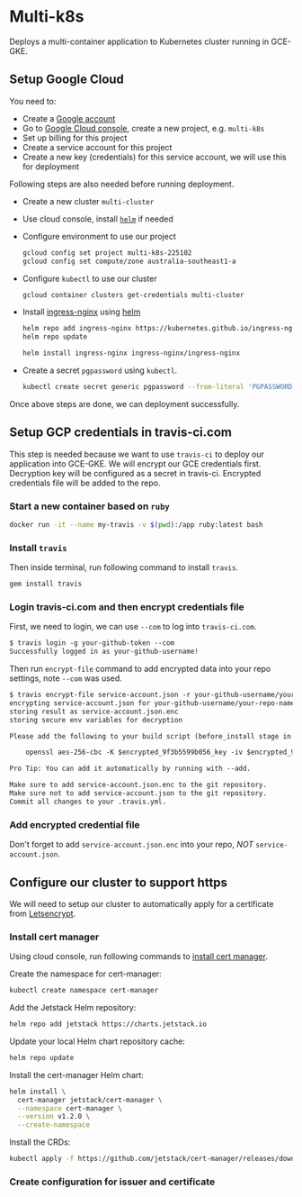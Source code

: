 # Multi-k8s

Deploys a multi-container application to Kubernetes cluster running in GCE-GKE.

## Setup Google Cloud

You need to:

* Create a [Google account](https://www.google.com)
* Go to [Google Cloud console](https://console.cloud.google.com/), create a new project, e.g. `multi-k8s`
* Set up billing for this project
* Create a service account for this project
* Create a new key (credentials) for this service account, we will use this for deployment

Following steps are also needed before running deployment.

* Create a new cluster `multi-cluster`
* Use cloud console, install [`helm`](https://helm.sh/) if needed
* Configure environment to use our project

  ```sh
  gcloud config set project multi-k8s-225102
  gcloud config set compute/zone australia-southeast1-a
  ```

* Configure `kubectl` to use our cluster

  ```sh
  gcloud container clusters get-credentials multi-cluster
  ```

* Install [ingress-nginx](https://github.com/kubernetes/ingress-nginx) using [helm](https://kubernetes.github.io/ingress-nginx/deploy/#using-helm)

  ```sh
  helm repo add ingress-nginx https://kubernetes.github.io/ingress-nginx
  helm repo update
  
  helm install ingress-nginx ingress-nginx/ingress-nginx
  ```

* Create a secret `pgpassword` using `kubectl`.

  ```sh
  kubectl create secret generic pgpassword --from-literal 'PGPASSWORD=Passw@rd123!!'
  ```

Once above steps are done, we can deployment successfully.

## Setup GCP credentials in travis-ci.com

This step is needed because we want to use `travis-ci` to deploy our application into GCE-GKE. We will encrypt our GCE credentials first. Decryption key will be configured as a secret in travis-ci. Encrypted credentials file will be added to the repo.

### Start a new container based on `ruby`

```sh
docker run -it --name my-travis -v $(pwd):/app ruby:latest bash
```

### Install `travis`

Then inside terminal, run following command to install `travis`.

```sh
gem install travis
```

### Login travis-ci.com and then encrypt credentials file

First, we need to login, we can use `--com` to log into `travis-ci.com`.

```txt
$ travis login -g your-github-token --com
Successfully logged in as your-github-username!
```

Then run `encrypt-file` command to add encrypted data into your repo settings, note `--com` was used.

```txt
$ travis encrypt-file service-account.json -r your-github-username/your-repo-name --com
encrypting service-account.json for your-github-username/your-repo-name
storing result as service-account.json.enc
storing secure env variables for decryption

Please add the following to your build script (before_install stage in your .travis.yml, for instance):

    openssl aes-256-cbc -K $encrypted_9f3b5599b056_key -iv $encrypted_9f3b5599b056_iv -in service-account.json.enc -out service-account.json -d

Pro Tip: You can add it automatically by running with --add.

Make sure to add service-account.json.enc to the git repository.
Make sure not to add service-account.json to the git repository.
Commit all changes to your .travis.yml.
```

### Add encrypted credential file

Don't forget to add `service-account.json.enc` into your repo, _*NOT*_ `service-account.json`.

## Configure our cluster to support https

We will need to setup our cluster to automatically apply for a certificate from [Letsencrypt](https://letsencrypt.org/).

### Install cert manager

Using cloud console, run following commands to [install cert manager](https://cert-manager.io/docs/installation/kubernetes/#installing-with-helm).

Create the namespace for cert-manager:

```sh
kubectl create namespace cert-manager
```

Add the Jetstack Helm repository:

```sh
helm repo add jetstack https://charts.jetstack.io
```

Update your local Helm chart repository cache:

```sh
helm repo update
```

Install the cert-manager Helm chart:

```sh
helm install \
  cert-manager jetstack/cert-manager \
  --namespace cert-manager \
  --version v1.2.0 \
  --create-namespace
```

Install the CRDs:

```sh
kubectl apply -f https://github.com/jetstack/cert-manager/releases/download/v1.2.0/cert-manager.crds.yaml
```

### Create configuration for issuer and certificate
